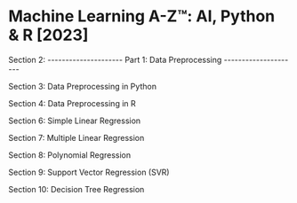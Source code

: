 # Machine Learning A-Z™: AI, Python & R [2023]


Section 2: --------------------- Part 1: Data Preprocessing ---------------------

Section 3: Data Preprocessing in Python

Section 4: Data Preprocessing in R

Section 6: Simple Linear Regression

Section 7: Multiple Linear Regression

Section 8: Polynomial Regression

Section 9: Support Vector Regression (SVR)

Section 10: Decision Tree Regression

